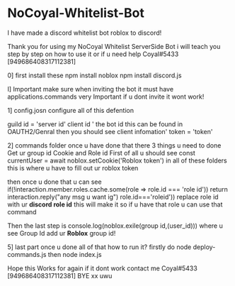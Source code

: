 # NoCoyal-Whitelist-Bot
I have made a discord whitelist bot roblox to discord!

Thank you for using my NoCoyal Whitelist ServerSide Bot i will teach
you step by step on how to use it or if u need help Coyal#5433 [949686408317112381]

0] first install these 
npm install noblox
npm install discord.js 

I] Important make sure when inviting the bot it must have applications.commands very Important 
if u dont invite it wont work!

1] config.josn
configure all of this 
defention 

guild id = 'server id'
client id ' the bot id this can be found in OAUTH2/Genral then you should see client infomation'
token = 'token' 

2] commands folder
once u have done that there 3 things u need to done
Get ur group id
Cookie
and Role id
First of all u should see const currentUser = await noblox.setCookie('Roblox token') in all of these folders
this is where u have to fill out ur roblox token

then once u done that u can see 
if(!interaction.member.roles.cache.some(role => role.id === 'role id')) return interaction.reply("any msg u want ig")
role.id==='roleid')) replace role id with ur **discord role id**
this will make it so if u have that role u can use that command 

Then the last step is 
console.log(noblox.exile(group id,(user_id))) 
where u see Group Id add ur **Roblox** group id!

5] last part
once u done all of that how to run it?
firstly do node deploy-commands.js
then node index.js

Hope this Works for again if it dont work contact me 
Coyal#5433 [949686408317112381]
BYE xx uwu
